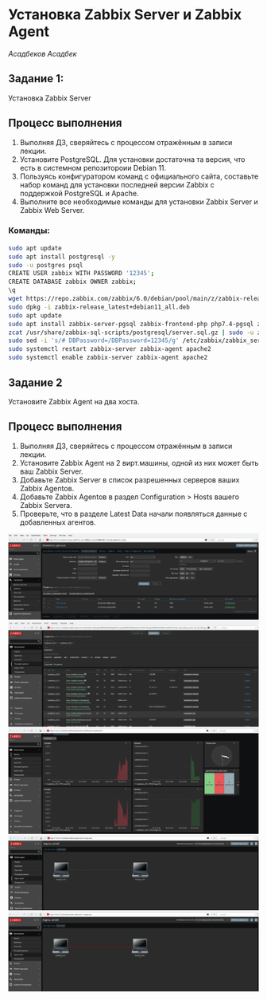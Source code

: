 # Установка Zabbix Server и Zabbix Agent
*Асадбеков Асадбек*

## Задание 1: 

Установка Zabbix Server 

## Процесс выполнения

1. Выполняя ДЗ, сверяйтесь с процессом отражённым в записи лекции.
2. Установите PostgreSQL. Для установки достаточна та версия, что есть в системном репозитороии Debian 11.
3. Пользуясь конфигуратором команд с официального сайта, составьте набор команд для установки последней версии Zabbix с поддержкой PostgreSQL и Apache.
4. Выполните все необходимые команды для установки Zabbix Server и Zabbix Web Server.

### Команды:
```bash
sudo apt update
sudo apt install postgresql -y
sudo -u postgres psql
CREATE USER zabbix WITH PASSWORD '12345';
CREATE DATABASE zabbix OWNER zabbix;
\q
wget https://repo.zabbix.com/zabbix/6.0/debian/pool/main/z/zabbix-release/zabbix-release_latest+debian11_all.deb
sudo dpkg -i zabbix-release_latest+debian11_all.deb
sudo apt update
sudo apt install zabbix-server-pgsql zabbix-frontend-php php7.4-pgsql zabbix-apache-conf zabbix-sql-scripts zabbix-agent -y
zcat /usr/share/zabbix-sql-scripts/postgresql/server.sql.gz | sudo -u zabbix psql zabbix
sudo sed -i 's/# DBPassword=/DBPassword=12345/g' /etc/zabbix/zabbix_server.conf
sudo systemctl restart zabbix-server zabbix-agent apache2
sudo systemctl enable zabbix-server zabbix-agent apache2
```

## Задание 2

Установите Zabbix Agent на два хоста.

## Процесс выполнения

1. Выполняя ДЗ, сверяйтесь с процессом отражённым в записи лекции.
2. Установите Zabbix Agent на 2 вирт.машины, одной из них может быть ваш Zabbix Server.
3. Добавьте Zabbix Server в список разрешенных серверов ваших Zabbix Agentов.
4. Добавьте Zabbix Agentов в раздел Configuration > Hosts вашего Zabbix Servera.
5. Проверьте, что в разделе Latest Data начали появляться данные с добавленных агентов.

![alt text](https://github.com/asad-bekov/hw-02/blob/main/img/img1.png)
![alt text](https://github.com/asad-bekov/hw-02/blob/main/img/img2.png)
![alt text](https://github.com/asad-bekov/hw-02/blob/main/img/img3.png)
![alt text](https://github.com/asad-bekov/hw-02/blob/main/img/img4.png)
![alt text](https://github.com/asad-bekov/hw-02/blob/main/img/img5.png)


